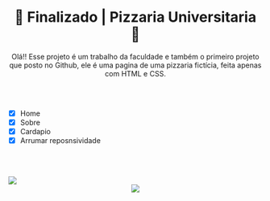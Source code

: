 <div align="center">
<h1> 🚀 Finalizado | Pizzaria Universitaria 🚀
</div>

<p align="center">Olá!! Esse projeto é um trabalho da faculdade e também o primeiro projeto que posto no Github,
ele é uma pagina de uma pizzaria fictícia, feita apenas com HTML e CSS.
 
 <br><br>
 
 - [x] Home
 - [x] Sobre
 - [x] Cardapio
 - [X] Arrumar reposnsividade 

 <br><br>
 
 <img src=https://user-images.githubusercontent.com/95176596/167271075-3e5fe73f-5002-44a0-8b0a-f546cc5703e2.png>
 
 
 <div align="center">
 <img src=https://user-images.githubusercontent.com/95176596/167271464-5a9cd4ee-9033-455e-a00e-6a12cee959e1.gif>
 </div>
